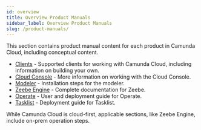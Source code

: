 ```yaml
---
id: overview
title: Overview Product Manuals
sidebar_label: Overview Product Manuals
slug: /product-manuals/
---
```


This section contains product manual content for each product in Camunda Cloud, including conceptual content.

- [Clients](clients/nodejs/install-the-nodejs-client.md) - Supported clients for working with Camunda Cloud, including information on building your own.
- [Cloud Console](cloud-console/overview) - More information on working with the Cloud Console.
- [Modeler](modeler/install-the-modeler) - Installation steps for the modeler.
- [Zeebe Engine](zeebe/zeebe-overview) - Complete documentation for Zeebe. 
- [Operate](operate/userguide/index.md) - User and deployment guide for Operate.
- [Tasklist](tasklist/deployment/configuration) - Deployment guide for Tasklist.

While Camunda Cloud is cloud-first, applicable sections, like Zeebe Engine, include on-prem operation steps.
